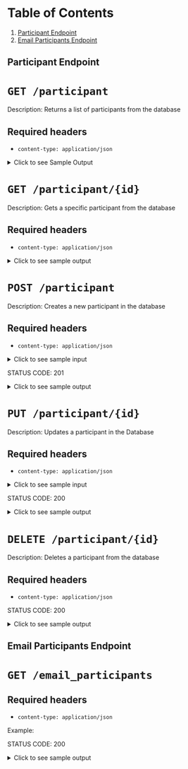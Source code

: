 # Table of Contents
1. [Participant Endpoint](#participant_endpoint)
2. [Email Participants Endpoint](#email_participants_endpoint)

## Participant Endpoint <a name="participant_endpoint"> </a>
# `GET /participant`

Description:
Returns a list of participants from the database

## Required headers

* `content-type: application/json`

<details>
    <summary> Click to see Sample Output </summary>
```json
{
    "participants": [
        {
            "id": 1,
            "name": "Person1",
            "household": 1,
            "email": "person1@example.com",
            "giftee": null,
            "is_selected": false
        },
        {
            "id": 2,
            "name": "Person2",
            "household": 2,
            "email": "person2@example.com",
            "giftee": null,
            "is_selected": false
        }
    ]
}
```
</details>

# `GET /participant/{id}`

Description:
Gets a specific participant from the database


## Required headers

* `content-type: application/json`


<details>
    <summary> Click to see sample output </summary>
```json
{
    "id": 1,
    "name": "Person1",
    "household": 1,
    "email": "person1@example.com",
    "giftee": null,
    "is_selected": false
}
```
</details>

# `POST /participant`

Description:
Creates a new participant in the database


## Required headers

* `content-type: application/json`


<details>
    <summary> Click to see sample input </summary>
```json
{
    "name": "Person1",
    "email": "person1@example.com",
    "household": 1
}
```
</details>

STATUS CODE: 201 

<details>
    <summary> Click to see sample output </summary>
```json
{
    "success": true,
    "message": "Entry created in table: participants"
}
```
</details>


# `PUT /participant/{id}`

Description:
Updates a participant in the Database


## Required headers

* `content-type: application/json`


<details>
    <summary> Click to see sample input </summary>
```json
{
    "name": "Person1",
    "email": "person1@example.com",
    "household": 1
}
```
</details>

STATUS CODE: 200 

<details>
    <summary> Click to see sample output </summary>
```json
{
    "success": true,
    "message": "Successfully updated entry in table participants"
}
```
</details>


# `DELETE /participant/{id}`

Description:
Deletes a participant from the database

## Required headers

* `content-type: application/json`

STATUS CODE: 200

<details>
    <summary> Click to see sample output </summary>
```json
{
    "success": true,
    "message": "Successfully deleted entry in table participants"
}
```
</details>

## Email Participants Endpoint <a name="email_participants_endpoint"> </a>

# `GET /email_participants`

## Required headers

* `content-type: application/json`

Example:

STATUS CODE: 200

<details>
    <summary> Click to see sample output </summary>
```json
{
    "success": true,
    "message": "Successfully deleted entry in table participants"
}
```
</details>
